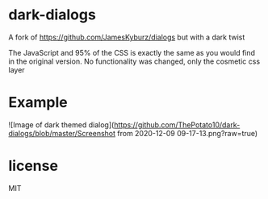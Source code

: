 # dark-dialogs
A fork of https://github.com/JamesKyburz/dialogs but with a dark twist

The JavaScript and 95% of the CSS is exactly the same as you would find in the original version. No functionality was changed, only the cosmetic css layer

# Example

![Image of dark themed dialog](https://github.com/ThePotato10/dark-dialogs/blob/master/Screenshot from 2020-12-09 09-17-13.png?raw=true)

# license

MIT
